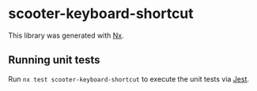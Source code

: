 # scooter-keyboard-shortcut

This library was generated with [Nx](https://nx.dev).

## Running unit tests

Run `nx test scooter-keyboard-shortcut` to execute the unit tests via
[Jest](https://jestjs.io).
